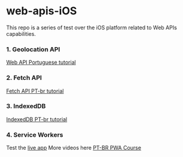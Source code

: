 # web-apis-iOS

This repo is a series of test over the iOS platform related to Web APIs capabilities. 

### 1. Geolocation API

[Web API Portuguese tutorial](https://www.youtube.com/watch?v=dAZQlvdrLOw)

### 2. Fetch API

[Fetch API PT-br tutorial](https://www.youtube.com/watch?v=_P990iU7UVs)

### 3. IndexedDB

[IndexedDB PT-br tutorial](https://www.youtube.com/watch?v=ZqH5vp8a1Ok)

### 4. Service Workers

Test the [live app](https://kind-pasteur-20325e.netlify.app/)
More videos here [PT-BR PWA Course](https://www.youtube.com/playlist?list=PLmIA3VZysEqQCi5xOJJDb5QIYgHwPhf_D)

